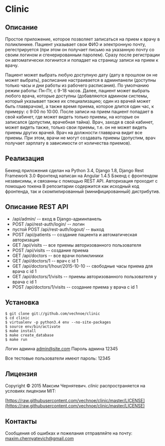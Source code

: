 Clinic
======

Описание
--------
Простое приложение, которое позволяет записаться на прием к врачу 
в поликлинике. Пациент указывает свои ФИО и электронную почту, регестрируется
(при этом он получает письмо на указанную почту со своим логином 
и сгенерированным паролем). Сразу после регистрации он автоматически 
логинится и попадает на страницу записи на прием к врачу. 

Пациент может выбрать любую доступную дату 
(дату в прошлом он не может выбрать), расписание настраивается 
в админпанели (доступны только часы и дни работы из рабочего расписания). 
По умолчанию режим работы: Пн-Пт, с 9-18 часов. Далее, пациент
может выбрать любого врача, которые доступны (добавляются админом системы,
который указывает также их специализацию; один из врачей может 
быть главврачом), а также время приема, которое длится один час, 
к примеру: c 9:00 по 10:00. После записи на прием пациент попадает 
в свой кабинет, где может видеть только приемы, на которые он записался 
(допустим, врачебная тайна). Врач, заходя в свой кабинет, может видеть также, 
только свои приемы, т.е. он не может видеть приемы других врачей. 
Врач на должности главврача видит все приемы. При этом, врачи не могут 
создавать приемы (допустим, врач получает зарплату в зависимости от количества
приемов).

Реализация
----------
Бекенд приложения сделан на  Python 3.4, Djangо 1.8, 
Django Rest Framework 3.0
Фронтенд написан на Angular 1.4.5
Бэкенд с фронтендом независимы, и связанны с помощью REST API.
Авторизация проходит с помощью токена
В репозитарии содержится как исходный код фронтенда,
так и скомпилированный (минифицированный) дистрибутив.

Описание REST API
-----------------
* /api/admin/ -- вход в Django-админпанель
* POST /api/rest-auth/login/ -- логин
* пустой POST /api/rest-auth/logout/ -- выход
* POST /api/patients -- создание пациента и автоматическая авторизация
* GET /api/visits -- все приемы авторизованного пользователя
* POST /api/visits -- создание приема
* GET /api/doctors -- все врачи поликлиники
* GET /api/doctors/1 -- врач с id 1
* GET /api/doctors/1/hour/2015-10-10 -- свободные часы приема для врача с id 1
* GET /api/doctors/1/visits -- приемы авторизованного пользователя у врача с id 1
* POST /api/doctors/1/visits -- создание приема у врача с id 1

Установка
---------
```
$ git clone git://github.com/vechnoe/clinic
$ cd clinic
$ virtualenv -p python3.4 env --no-site-packages
$ source env/bin/activate
$ make install
$ make create_database
$ make run
```

Логин админа admin@site.com
Пароль админа 12345

Все тестовые пользователи имеют пароль: 12345

Лицензия
--------

Copyright &copy; 2015 Максим Чернятевич.
*clinic* распространяется на условиях лицензии MIT:

[https://raw.githubusercontent.com/vechnoe/clinic/master/LICENSE](https://raw.githubusercontent.com/vechnoe/clinic/master/LICENSE) 


Контакты
--------       
Сообщения об ошибках и пожелания отправляйте на почту:
[maxim.chernyatevich@gmail.com](mailto:maxim.chernyatevich@gmail.com)




